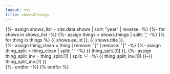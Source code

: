 ```yaml
---
layout: csv
title: showsXthings
---
```

{%- assign shows_list = site.data.shows | sort: "year" | reverse -%}
	{%- for shows in shows_list -%}
	{%- assign things = shows.things | split: ',' -%}
	{% for thing in things %}
	{{ shows.ee_id }}, {{ shows.title }},  
	{%- assign thing_clean = thing | remove: "[" | remove: "]" -%}
	{%- assign thing_split = thing_clean | split: ' ' -%}
	{{ thing_split.[0] }},
	{%- assign thing_split_inv = thing_split.[1] | split: '-' -%}
	{{ thing_split_inv.[0] }}-{{ thing_split_inv.[1] }}   
	{%- endfor -%}
{% endfor %}
